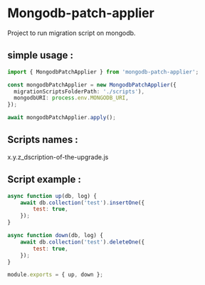 # Mongodb-patch-applier

Project to run migration script on mongodb.

## simple usage :

```typescript
import { MongodbPatchApplier } from 'mongodb-patch-applier';

const mongodbPatchApplier = new MongodbPatchApplier({
  migrationScriptsFolderPath: './scripts'),
  mongodbURI: process.env.MONGODB_URI,
});

await mongodbPatchApplier.apply();
```

## Scripts names :

x.y.z_dscription-of-the-upgrade.js

## Script example :

```js
async function up(db, log) {
	await db.collection('test').insertOne({
		test: true,
	});
}

async function down(db, log) {
	await db.collection('test').deleteOne({
		test: true,
	});
}

module.exports = { up, down };
```
